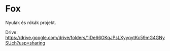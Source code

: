 # Fox
Nyulak és rókák projekt.

Drive: https://drive.google.com/drive/folders/1iDe66OKqJPsLXyyqytKc59mG4GNySUch?usp=sharing
